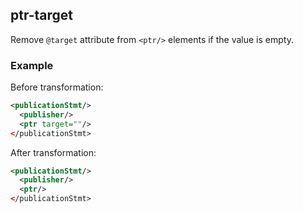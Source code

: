## ptr-target
Remove `@target` attribute from `<ptr/>` elements if the value is empty.

### Example
Before transformation:
```xml
<publicationStmt/>
  <publisher/>
  <ptr target=""/>
</publicationStmt>
```

After transformation:
```xml
<publicationStmt/>
  <publisher/>
  <ptr/>
</publicationStmt>
```
